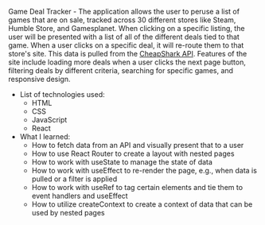 Game Deal Tracker - The application allows the user to peruse a list of games that are on sale, tracked across 30 different stores like Steam, Humble Store, and Gamesplanet. When clicking on a specific listing, the user will be presented with a list of all of the different deals tied to that game. When a user clicks on a specific deal, it will re-route them to that store's site. This data is pulled from the [CheapShark API](https://apidocs.cheapshark.com/). Features of the site include loading more deals when a user clicks the next page button, filtering deals by different criteria, searching for specific games, and responsive design.
   - List of technologies used:
     - HTML
     - CSS
     - JavaScript
     - React
   - What I learned:
     - How to fetch data from an API and visually present that to a user
     - How to use React Router to create a layout with nested pages
     - How to work with useState to manage the state of data
     - How to work with useEffect to re-render the page, e.g., when data is pulled or a filter is applied
     - How to work with useRef to tag certain elements and tie them to event handlers and useEffect
     - How to utilize createContext to create a context of data that can be used by nested pages

